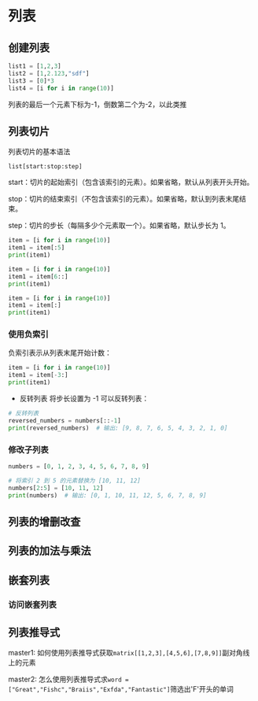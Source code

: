 # 列表

## 创建列表

```py
list1 = [1,2,3]
list2 = [1,2.123,"sdf"]
list3 = [0]*3
list4 = [i for i in range(10)]
```

列表的最后一个元素下标为-1，倒数第二个为-2，以此类推
## 列表切片

列表切片的基本语法

`list[start:stop:step]`

start：切片的起始索引（包含该索引的元素）。如果省略，默认从列表开头开始。

stop：切片的结束索引（不包含该索引的元素）。如果省略，默认到列表末尾结束。

step：切片的步长（每隔多少个元素取一个）。如果省略，默认步长为 1。
```py
item = [i for i in range(10)]
item1 = item[:5]
print(item1)
```
```py
item = [i for i in range(10)]
item1 = item[6::]
print(item1)
```
```py
item = [i for i in range(10)]
item1 = item[:]
print(item1)
```
### 使用负索引
负索引表示从列表末尾开始计数：
```py
item = [i for i in range(10)]
item1 = item[-3:]
print(item1)
```
- 反转列表
将步长设置为 -1 可以反转列表：
```py
# 反转列表
reversed_numbers = numbers[::-1]
print(reversed_numbers)  # 输出: [9, 8, 7, 6, 5, 4, 3, 2, 1, 0]
```
### 修改子列表
```py
numbers = [0, 1, 2, 3, 4, 5, 6, 7, 8, 9]

# 将索引 2 到 5 的元素替换为 [10, 11, 12]
numbers[2:5] = [10, 11, 12]
print(numbers)  # 输出: [0, 1, 10, 11, 12, 5, 6, 7, 8, 9]
```


## 列表的增删改查

## 列表的加法与乘法

## 嵌套列表

### 访问嵌套列表

## 列表推导式


master1:
如何使用列表推导式获取```matrix[[1,2,3],[4,5,6],[7,8,9]]```副对角线上的元素

master2:
怎么使用列表推导式求`word = ["Great","Fishc","Braiis","Exfda","Fantastic"]`筛选出'F'开头的单词